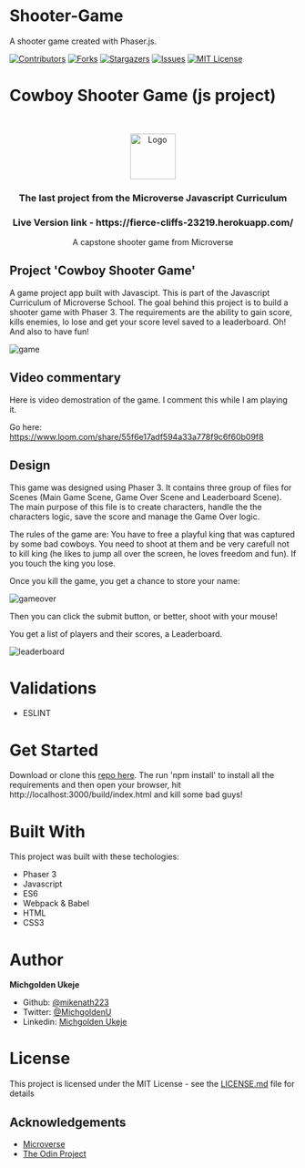 # Shooter-Game
A shooter game created with Phaser.js.


[![Contributors][contributors-shield]][contributors-url]
[![Forks][forks-shield]][forks-url]
[![Stargazers][stars-shield]][stars-url]
[![Issues][issues-shield]][issues-url]
[![MIT License][license-shield]][license-url]

# Cowboy Shooter Game (js project)
<br/>
<p align="center">
  <a href="https://www.microverse.org/">
    <img src="assets/microverse.png" alt="Logo" width="80" height="80">
  </a>

  <h3 align="center">
    The last project from the Microverse Javascript Curriculum
  </h3>

  <h3 align="center">
	 Live Version link - https://fierce-cliffs-23219.herokuapp.com/
  </h3>

  <p align="center">
 A capstone shooter game from Microverse</a>
    <br />

  </p>
</p>

## Project 'Cowboy Shooter Game'

A game project app built with Javascipt. This is part of the Javascript Curriculum of Microverse School. The goal behind this project is to build a shooter game with Phaser 3. The requirements are the ability to gain score, kills enemies, lo lose and get your score level saved to a leaderboard. Oh! And also to have fun!


![game](assets/game.png)



## Video commentary

Here is video demostration of the game. I comment this while I am playing it.

Go here: https://www.loom.com/share/55f6e17adf594a33a778f9c6f60b09f8

## Design
This game was designed using Phaser 3. It contains three group of files for Scenes (Main Game Scene, Game Over Scene and Leaderboard Scene). The main purpose of this file is to create characters, handle the the characters logic, save the score and manage the Game Over logic.

The rules of the game are: You have to free a playful king that was captured by some bad cowboys. You need to shoot at them and be very carefull not to kill king (he likes to jump all over the screen, he loves freedom and fun). If you touch the king you lose. 

Once you kill the game, you get a chance to store your name:


![gameover](assets/gameover.png)

Then you can click the submit button, or better, shoot with your mouse!

You get a list of players and their scores, a Leaderboard.



![leaderboard](assets/leaderboard.png)


# Validations

- ESLINT

# Get Started

Download or clone this [repo here](https://github.com/mikenath223/shooter-game). The run 'npm install' to install all the requirements and then open your browser, hit http://localhost:3000/build/index.html  and kill some bad guys!

# Built With

This project was built with these techologies:

* Phaser 3
* Javascript
* ES6
* Webpack & Babel
* HTML
* CSS3

# Author

**Michgolden Ukeje**

- Github: [@mikenath223](https://github.com/mikenath223)
- Twitter: [@MichgoldenU](https://twitter.com/MichgoldenU)
- Linkedin: [Michgolden Ukeje](https://www.linkedin.com/in/michgoldenukeje/)

# License

This project is licensed under the MIT License - see the [LICENSE.md](LICENSE.md) file for details

<!-- ACKNOWLEDGEMENTS -->
## Acknowledgements
* [Microverse](https://www.microverse.org/)
* [The Odin Project](https://www.theodinproject.com/)

<!-- MARKDOWN LINKS & IMAGES -->
<!-- https://www.markdownguide.org/basic-syntax/#reference-style-links -->
[contributors-shield]: https://img.shields.io/github/contributors/mkenath223/shooter-game.svg?style=flat-square
[contributors-url]: https://github.com/mkenath223/shooter-game/graphs/contributors
[forks-shield]: https://img.shields.io/github/forks/mkenath223/shooter-game
[forks-url]: https://github.com/mkenath223/shooter-game/network/members
[stars-shield]: https://img.shields.io/github/stars/mkenath223/shooter-game
[stars-url]: https://github.com/mkenath223/shooter-game/stargazers
[issues-shield]: https://img.shields.io/github/issues/mkenath223/shooter-game
[issues-url]: https://github.com/mkenath223/shooter-game/issues
[license-shield]: https://img.shields.io/github/license/mkenath223/shooter-game
[license-url]: https://github.com/mkenath223/shooter-game/blob/master/LICENSE.txt